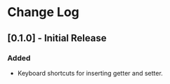 # Change Log

## [0.1.0] - Initial Release

### Added

- Keyboard shortcuts for inserting getter and setter.